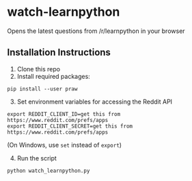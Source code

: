 # watch-learnpython
Opens the latest questions from /r/learnpython in your browser

## Installation Instructions

1. Clone this repo
2. Install required packages:

```
pip install --user praw
```

3. Set environment variables for accessing the Reddit API

```
export REDDIT_CLIENT_ID=get this from https://www.reddit.com/prefs/apps
export REDDIT_CLIENT_SECRET=get this from https://www.reddit.com/prefs/apps
```

(On Windows, use `set` instead of `export`)

4. Run the script

```
python watch_learnpython.py
```
